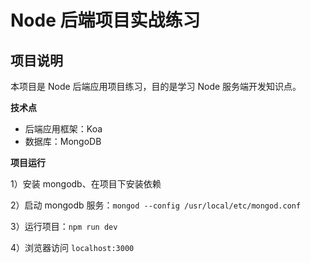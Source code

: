 # Node 后端项目实战练习

## 项目说明

本项目是 Node 后端应用项目练习，目的是学习 Node 服务端开发知识点。

**技术点**

- 后端应用框架：Koa
- 数据库：MongoDB

**项目运行**

1）安装 mongodb、在项目下安装依赖

2）启动 mongodb 服务：`mongod --config /usr/local/etc/mongod.conf`

3）运行项目：`npm run dev`

4）浏览器访问 `localhost:3000`